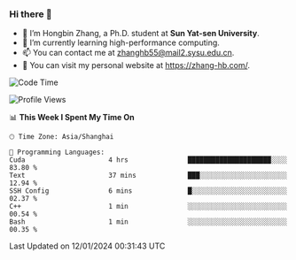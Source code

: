 ### Hi there 👋

- 🔭 I’m Hongbin Zhang, a Ph.D. student at **Sun Yat-sen University**.
- 🌱 I’m currently learning high-performance computing.
- 📫 You can contact me at zhanghb55@mail2.sysu.edu.cn.
- 👀 You can visit my personal website at https://zhang-hb.com/.

<!--START_SECTION:waka-->
![Code Time](http://img.shields.io/badge/Code%20Time-281%20hrs%209%20mins-blue)

![Profile Views](http://img.shields.io/badge/Profile%20Views-0-blue)

📊 **This Week I Spent My Time On** 

```text
🕑︎ Time Zone: Asia/Shanghai

💬 Programming Languages: 
Cuda                     4 hrs               █████████████████████░░░░   83.80 % 
Text                     37 mins             ███░░░░░░░░░░░░░░░░░░░░░░   12.94 % 
SSH Config               6 mins              █░░░░░░░░░░░░░░░░░░░░░░░░   02.37 % 
C++                      1 min               ░░░░░░░░░░░░░░░░░░░░░░░░░   00.54 % 
Bash                     1 min               ░░░░░░░░░░░░░░░░░░░░░░░░░   00.35 % 
```


 Last Updated on 12/01/2024 00:31:43 UTC
<!--END_SECTION:waka-->
